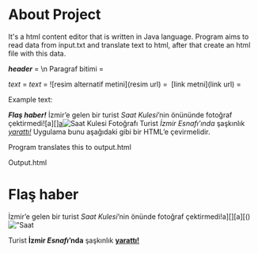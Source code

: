 # About Project

It's a html content editor that is written in Java language. Program aims to read data from input.txt and translate text to html, after that 
create an html file with this data. 

***header***                          =    <h></h>
\n Paragraf bitimi                    =    </p>
_text_                                =    <em></em>
*text*                                =    <strong></strong>
![resim alternatif metini](resim url) =    <img src...>
[link metni](link url)                =    <a href...>

Example text:

***Flaş haber!***
İzmir’e gelen bir turist _Saat Kulesi_’nin önününde fotoğraf çektirmedi![a][][a]()![Saat Kulesi
Fotoğrafı](http://site.com/kule.jpg)
Turist *İzmir _Esnafı_’ında* şaşkınlık *[yarattı!](http://www.reklam.com/en-yaratici-reklamlar)*
Uygulama bunu aşağıdaki gibi bir HTML’e çevirmelidir.

Program translates this to output.html

Output.html

<p><h1>Flaş haber</h1></p>
<p>İzmir’e gelen bir turist <em>Saat Kulesi</em>’nin önünde fotoğraf çektirmedi!a][][a][()<img
src=”http://site.com/kule.jpg” alt=”Saat Kulesi Fotoğrafı”></p>
<p>Turist <strong>İzmir <em>Esnafı</em>’nda</strong> şaşkınlık <strong><a
href=”http://www.reklam.com/en-yaratici-reklamlar”>yarattı!</a></strong></p>
